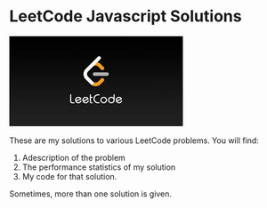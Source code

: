 # LeetCode Javascript Solutions

![picture of the app](https://github.com/kpolgar/leet-code/blob/master/leetcode.jpg)

These are my solutions to various LeetCode problems.  You will find:

1. Adescription of the problem 
2. The performance statistics of my solution
3. My code for that solution.  

Sometimes, more than one solution is given.
